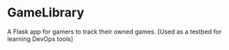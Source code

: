 # GameLibrary
A Flask app for gamers to track their owned games. [Used as a testbed for learning DevOps tools]
